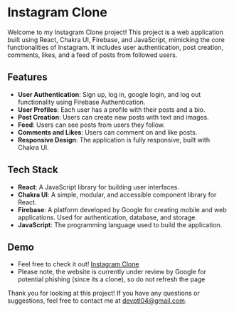 # Instagram Clone

Welcome to my Instagram Clone project! This project is a web application built using React, Chakra UI, Firebase, and JavaScript, mimicking the core functionalities of Instagram. It includes user authentication, post creation, comments, likes, and a feed of posts from followed users.

## Features

- **User Authentication**: Sign up, log in, google login, and log out functionality using Firebase Authentication.
- **User Profiles**: Each user has a profile with their posts and a bio.
- **Post Creation**: Users can create new posts with text and images.
- **Feed**: Users can see posts from users they follow.
- **Comments and Likes**: Users can comment on and like posts.
- **Responsive Design**: The application is fully responsive, built with Chakra UI.

## Tech Stack

- **React**: A JavaScript library for building user interfaces.
- **Chakra UI**: A simple, modular, and accessible component library for React.
- **Firebase**: A platform developed by Google for creating mobile and web applications. Used for authentication, database, and storage.
- **JavaScript**: The programming language used to build the application.

## Demo
- Feel free to check it out! [Instagram Clone](https://dev-patel-project.vercel.app/)
- Please note, the website is currently under review by Google for potential phishing (since its a clone), so do not refresh the page


Thank you for looking at this project! If you have any questions or suggestions, feel free to contact me at devptl04@gmail.com.


